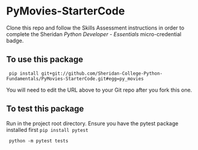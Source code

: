 # PyMovies-StarterCode
Clone this repo and follow the Skills Assessment instructions in order to complete the Sheridan *Python Developer - Essentials* micro-credential badge.
## To use this package
```
 pip install git+git://github.com/Sheridan-College-Python-Fundamentals/PyMovies-StarterCode.git#egg=py_movies
```
You will need to edit the URL above to your Git repo after you fork this one.
## To test this package
Run in the project root directory. Ensure you have the pytest package installed first `pip install pytest`
```
 python -m pytest tests
```
